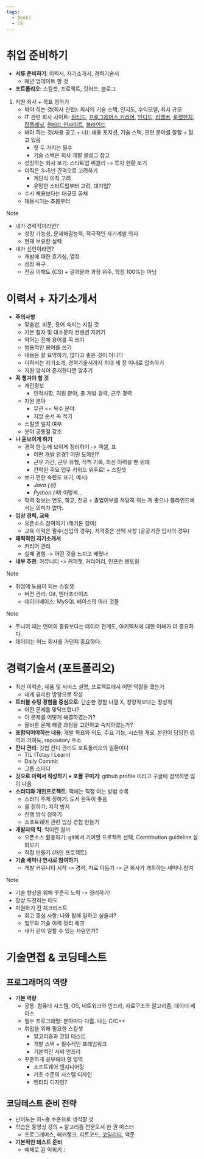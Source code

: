 ```yaml
---
tags:
  - Books
  - CS
---
```


# 취업 준비하기

- **서류 준비하기**: 이력서, 자기소개서, 경력기술서
	- 매년 업데이트 할 것
- **포트폴리오**: 스킬셋, 프로젝트, 깃허브, 블로그

1. 지원 회사 + 목표 정하기
	- 봐야 하는 것(회사 관련): 회사의 기술 스택, 인지도, 수익모델, 회사 규모
	- IT 관련 회사 사이트: [원티드](https://www.wanted.co.kr/), [프로그래머스 커리어](https://career.programmers.co.kr/), [인디드](https://kr.indeed.com/), [리멤버](https://career.rememberapp.co.kr/job/postings), [로켓펀치](https://www.rocketpunch.com/), [잡플래닛](https://www.jobplanet.co.kr/job), [원티드 인사이트](https://insight.wanted.co.kr/), [블라인드](https://www.teamblind.com/kr/)
	- 봐야 하는 것(채용 공고 + 나): 채용 포지션, 기술 스택, 관련 분야를 잘함 + 알고 있음
		- 첫 두 가지는 필수
		- 기술 스택은 회사 개발 블로그 참고
	- 성장하는 회사 보기: 스타트업 위클리 -> 투자 현황 보기
	- 이직은 3~5년 간격으로 고려하기
		- 계단식 이직 고려
		- 유망한 스타트업부터 고려, 대기업?
	- 수시 채용보다는 대규모 공채
	- 채용시기는 초봄부터

> [!note]
> - 내가 경력직이라면?
> 	- 성장 가능성, 문제해결능력, 적극적인 자기계발 의지
> 	- 현재 보유한 실력
> - 내가 신인이라면?
> 	- 개발에 대한 호기심, 열정
> 	- 성장 욕구
> 	- 전공 이해도 (CS) + 결과물과 과정 위주, 학점 100%는 아님

# 이력서 + 자기소개서

- **주의사항**
	- 맞춤법, 비문, 용어 숙지는 지킬 것
	- 기본 철자 및 대소문자 컨벤션 지키기
	- 약어는 전체 용어를 꼭 쓰기
	- 범용적인 용어를 쓰기
	- 내용은 잘 요약하기, 많다고 좋은 것이 아니다
	- 이력서는 자기소개, 경력기술서까지 최대 세 장 이내로 압축하기
	- 지원 양식이 존재한다면 맞추기
- **꼭 챙겨야 할 것**
	- 개인정보
		- 인적사항, 지원 분야, 총 개발 경력, 근무 경력
	- 지원 분야
		- 무관 << 복수 분야
		- 지망 순서 꼭 적기
	- 스킬셋 일치 여부
	- 분야 공통점 강조
- **나 돋보이게 하기**
	- 경력 한 눈에 보이게 정리하기 -> 엑셀, 표
		- 어떤 개발 환경? 어떤 도메인?
		- 근무 기간, 근무 유형, 직책 기록, 최신 이력을 맨 위에
		- 간략한 주요 업무 키워드 위주로! + 스킬셋
	- 보기 편한 숙련도 표기, 예시)
		- *Java (상)*
		- *Python (하)* 이렇게...
	- 학력 정보는 연도, 학교, 전공 + 졸업여부를 적당히 적는 게 좋으나 블라인드에서는 의미가 없다.
- **입상 경력, 교육**
	- 오픈소스 참여하기 (해커톤 참여)
	- 교육 이력은 필수(신입의 경우), 자격증은 선택 사항 (공공기관 입사의 경우)
- **매력적인 자기소개서**
	- 커리어 관리
	- 실패 경험 -> 어떤 것을 느끼고 배웠나
- **내부 추천**: 커뮤니티 -> 커피챗, 커리어리, 인프런 멘토링

> [!note]
> - 취업에 도움이 되는 스킬셋
> 	- 버전 관리: Git, 엔터프라이즈
> 	- 데이터베이스: MySQL 베이스의 여러 것들

> [!note]
> - 주니어 때는 언어의 종류보다는 데이터 관계도, 아키텍처에 대한 이해가 더 중요하다.
> - 데이터는 어느 회사를 가던지 중요하다.

# 경력기술서 (포트폴리오)

- 최신 이력순, 제품 및 서비스 설명, 프로젝트에서 어떤 역할을 했는가
	- 내게 유리한 방향으로 작성
- **트러블 슈팅 경험을 중심으로**: 단순한 경험 나열 X, 정량적보다는 정성적
	- 어떤 문제를 맞닥뜨렸나?
	- 이 문제를 어떻게 해결하였는가?
	- 올바른 문제 해결 과정을 고민하고 숙지하였는가?
- **포함되어야하는 내용**: 개발 목표와 의도, 주요 기능, 시스템 개요, 본인이 담당한 영역과 기여도, repository 주소
- **잔디 관리**: 깃헙 잔디 관리도 포트폴리오의 일환이다
	- TIL (Totay I Learn)
	- Daily Commit
	- 그룹 스터디
- **깃으로 이력서 작성하기 + 포폴 꾸미기**: github profile 이라고 구글에 검색하면 많이 나옴
- **스터디와 개인프로젝트**: 책에는 직접 여는 방법 수록
	- 스터디 주제 정하기: 도서 완독이 좋음
	- 룰 정하기: 지각 방지
	- 진행 방식 정하기
	- 소프트웨어 관련 입상 경험 만들기
- **개발자의 킥**: 킥이란 뭘까
	- 오픈소스 활용하기: git에서 기여할 프로젝트 선택, Contribution guideline 살펴보기
	- 직접 만들기 (개인 프로젝트)
- **기술 세미나 연사로 참여하기**
	- 개발 커뮤니티 시작 -> 경력, 자료 다듬기 -> 큰 회사가 개최하는 세미나 참여

> [!note]
> - 기술 향상을 위해 꾸준히 노력 -> 정리하기!
> - 항상 도전하는 태도
> - 지원하기 전 체크리스트
> 	- 회고 중심 사항: 나와 함께 일하고 싶을까?
> 	- 업무와 기술 이력 정리 체크
> 	- 내가 같이 일할 수 있는 사람인가?

# 기술면접 & 코딩테스트

## 프로그래머의 역량

- **기본 역량** 
	- 공통: 컴퓨터 시스템, OS, 네트워크와 인프라, 자료구조와 알고리즘, 데이터 베이스
	- 필수 프로그래밍: 분야마다 다름. 나는 C/C++
	- 취업을 위해 필요한 스킬셋
		- 알고리즘과 코딩 테스트
		- 개발 스택 + 필수적인 프레임워크
		- 기본적인 서버 인프라
	- 꾸준하게 공부해야 할 영역
		- 소프트웨어 엔지니어링
		- 기초 수준의 시스템 디자인 
		- 엔티티 디자인?

## 코딩테스트 준비 전략

- 난이도는 하~중 수준으로 생각할 것
- 학습은 동영상 강의 + 알고리즘 전문도서 한 권 마스터
	- 프로그래머스, 해커랭크, 리트코드, [코딜리티](https://www.codility.com/), 백준
- **기본적인 테스트 준비**
	- 예제로 감 익히기 : 